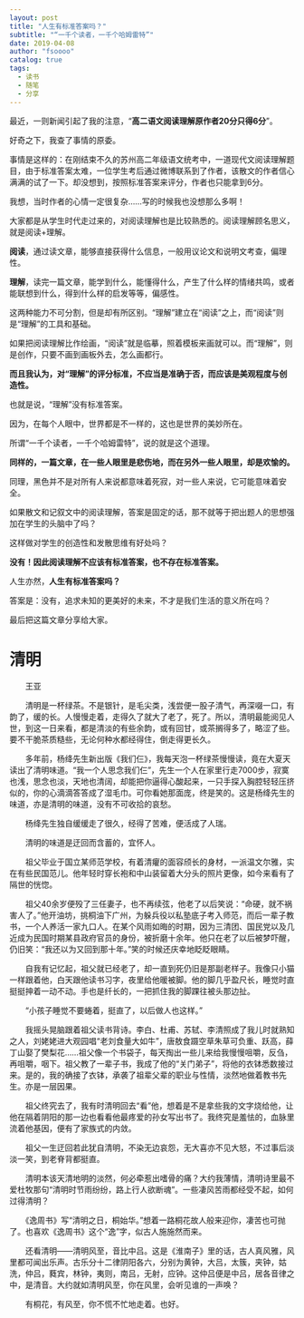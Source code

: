 ```yaml
---
layout: post
title: "人生有标准答案吗？"
subtitle: "“一千个读者，一千个哈姆雷特”"
date: 2019-04-08 
author: "fsoooo"
catalog: true
tags:
  - 读书
  - 随笔
  - 分享
---
```


最近，一则新闻引起了我的注意，“**高二语文阅读理解原作者20分只得6分**”。

好奇之下，我查了事情的原委。

事情是这样的：在刚结束不久的苏州高二年级语文统考中，一道现代文阅读理解题目，由于标准答案太难，一位学生考后通过微博联系到了作者，该散文的作者信心满满的试了一下。却没想到，按照标准答案来评分，作者也只能拿到6分。

我想，当时作者的心情一定很复杂……写的时候我也没想那么多啊！



大家都是从学生时代走过来的，对阅读理解也是比较熟悉的。阅读理解顾名思义，就是阅读+理解。

**阅读**，通过读文章，能够直接获得什么信息，一般用议论文和说明文考查，偏理性。

**理解**，读完一篇文章，能学到什么，能懂得什么，产生了什么样的情绪共鸣，或者能联想到什么，得到什么样的启发等等，偏感性。

这两种能力不可分割，但是却有所区别。“理解”建立在“阅读”之上，而“阅读”则是“理解”的工具和基础。



如果把阅读理解比作绘画，“阅读”就是临摹，照着模板来画就可以。而“理解”，则是创作，只要不画到画板外去，怎么画都行。

**而且我认为，对“理解”的评分标准，不应当是准确于否，而应该是美观程度与创造性。**

也就是说，“理解”没有标准答案。


因为，在每个人眼中，世界都是不一样的，这也是世界的美妙所在。

所谓“一千个读者，一千个哈姆雷特”，说的就是这个道理。

**同样的，一篇文章，在一些人眼里是悲伤地，而在另外一些人眼里，却是欢愉的。**

同理，黑色并不是对所有人来说都意味着死寂，对一些人来说，它可能意味着安全。

如果散文和记叙文中的阅读理解，答案是固定的话，那不就等于把出题人的思想强加在学生的头脑中了吗？

这样做对学生的创造性和发散思维有好处吗？

**没有！因此阅读理解不应该有标准答案，也不存在标准答案。**

人生亦然，**人生有标准答案吗？**

答案是：没有，追求未知的更美好的未来，不才是我们生活的意义所在吗？




最后把这篇文章分享给大家。

# 清明

　　王亚

　　清明是一杯绿茶。不是银针，是毛尖类，浅尝便一股子清气，再深啜一口，有韵了，缓的长。人慢慢走着，走得久了就大了老了，死了。所以，清明最能阅见人世，到这一日来看，都是清淡的有些余韵，或有回甘，或茶搁得多了，略涩了些。要不干脆茶质糙些，无论何种水都经得住，倒走得更长久。

　　多年前，杨绛先生新出版《我们仨》，我每天泡一杯绿茶慢慢读，竟在大夏天读出了清明味道。“我一个人思念我们仨”，先生一个人在家里行走7000步，寂寞也浅，思念也淡，天地也清阔，却能把你逼得心酸起来，一只手探入胸腔轻轻压挤似的，你的心滴滴答答成了湿毛巾。可你看她那面庞，终是笑的。这是杨绛先生的味道，亦是清明的味道，没有不可收拾的哀愁。

　　杨绛先生独自缓缓走了很久，经得了苦难，便活成了人瑞。

　　清明的味道是迂回而含蓄的，宜怀人。

　　祖父毕业于国立某师范学校，有着清癯的面容颀长的身材，一派温文尔雅，实在有些民国范儿。他年轻时穿长袍和中山装留着大分头的照片更像，如今来看有了隔世的恍惚。

　　祖父40余岁便殁了三任妻子，也不再续弦，他老了以后笑说：“命硬，就不祸害人了。”他开油坊，挑桐油下广州，为躲兵役以私塾底子考入师范，而后一辈子教书，一个人养活一家九口人。在某个风雨如晦的时期，因为三清团、国民党以及几近成为民国时期某县政府官员的身份，被折磨十余年。他只在老了以后被梦吓醒，仍旧笑：“我还以为又回到那十年。”笑的时候还庆幸地眨眨眼睛。

　　自我有记忆起，祖父就已经老了，却一直到死仍旧是那副老样子。我像只小猫一样跟着他，白天跟他读书习字，夜里给他暖被脚。他的脚几乎盈尺长，睡觉时直挺挺抻着一动不动。手也是纤长的，一把抓住我的脚踝往被头那边扯。

　　“小孩子睡觉不要蜷着，挺直了，以后做人也这样。”

　　我摇头晃脑跟着祖父读书背诗。李白、杜甫、苏轼、李清照成了我儿时就熟知之人，刘姥姥进大观园唱“老刘食量大如牛”，唐敖食蹑空草朱草可负重、跃高，薛丁山娶了樊梨花……祖父像一个书袋子，每天掏出一些儿来给我慢慢咀嚼，反刍，再咀嚼，咽下。祖父教了一辈子书，我成了他的“关门弟子”，将他的衣钵悉数接过来。是的，我的确接了衣钵，承袭了祖辈父辈的职业与性情，淡然地做着教书先生。亦是一层因果。

　　祖父终究去了，我有时清明回去“看”他，想着是不是拿些我的文字烧给他，让他在隔着阴阳的那一边也看看他最疼爱的孙女写出书了。我终究是羞怯的，血脉里流着他基因，便有了家族式的内敛。

　　祖父一生迂回若此犹自清明，不染无边哀怨，无大喜亦不见大怒，不过事后淡淡一笑，到老脊背都挺直。

　　清明本该天清地明的淡然，何必牵惹出嗜骨的痛？大约我薄情，清明诗里最不爱杜牧那句“清明时节雨纷纷，路上行人欲断魂”。一些凄风苦雨都经受不起，如何过得清明？

　　《逸周书》写“清明之日，桐始华。”想着一路桐花故人般来迎你，凄苦也可抛了。也喜欢《逸周书》这个“逸”字，似古人施施然而来。

　　还看清明——清明风至，音比中吕。这是《淮南子》里的话，古人真风雅，风里都可闻出乐声。古乐分十二律阴阳各六，分别为黄钟，大吕，太簇，夹钟，姑洗，仲吕，蕤宾，林钟，夷则，南吕，无射，应钟。这仲吕便是中吕，居各音律之中，是清音。大约就如清明风至，你在风里，会听见谁的一声唤？

　　有桐花，有风至，你不慌不忙地走着。也好。
